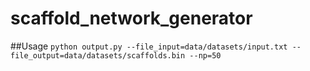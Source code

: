 # scaffold_network_generator
##Usage
`python output.py --file_input=data/datasets/input.txt --file_output=data/datasets/scaffolds.bin --np=50`